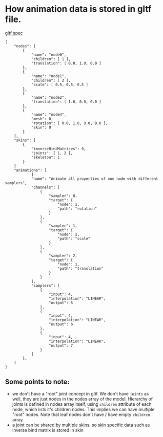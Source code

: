 # How animation data is stored in gltf file.
[gltf spec](https://registry.khronos.org/glTF/specs/2.0/glTF-2.0.html)
```
{
    "nodes": [
        {
            "name": "node0",
            "children": [ 1 ],
            "translation": [ 0.0, 1.0, 0.0 ]
        },
        {
            "name": "node1",
            "children": [ 2 ],
            "scale": [ 0.5, 0.5, 0.5 ]
        },
        {
            "name": "node2",
            "translation": [ 1.0, 0.0, 0.0 ]
        },
        {
            "name": "node4",
            "mesh": 0,
            "rotation": [ 0.0, 1.0, 0.0, 0.0 ],
            "skin": 0
        }
    ],
    "skins": [
        {
            "inverseBindMatrices": 0,
            "joints": [ 1, 2 ],
            "skeleton": 1
        }
    ]
    "animations": [
            {
            "name": "Animate all properties of one node with different samplers",
            "channels": [
                {
                    "sampler": 0,
                    "target": {
                        "node": 1,
                        "path": "rotation"
                    }
                },
                {
                    "sampler": 1,
                    "target": {
                        "node": 1,
                        "path": "scale"
                    }
                },
                {
                    "sampler": 2,
                    "target": {
                        "node": 1,
                        "path": "translation"
                    }
                }
            ],
            "samplers": [
                {
                    "input": 4,
                    "interpolation": "LINEAR",
                    "output": 5
                },
                {
                    "input": 4,
                    "interpolation": "LINEAR",
                    "output": 6
                },
                {
                    "input": 4,
                    "interpolation": "LINEAR",
                    "output": 7
                }
            ]
        },
    ]
}
```

## Some points to note: 
- we don't have a "root" joint concept in gltf. We don't have `joints` as well, they are just nodes in the nodes array of the model. Hierarchy of joints is defined in nodes array itself, using `children` attribute of each node, which lists it's children nodes. This implies we can have multiple "root" nodes. Note that leaf nodes don't have / have empty `children` array.
- a joint can be shared by multiple skins. so skin specific data such as inverse bind matrix is stored in skin
